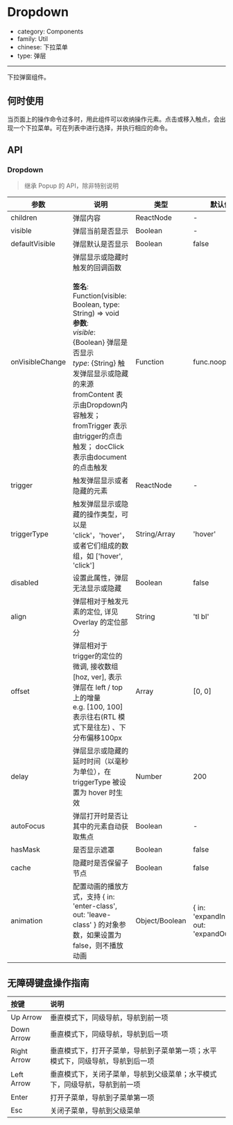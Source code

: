 # Dropdown

-   category: Components
-   family: Util
-   chinese: 下拉菜单
-   type: 弹层

---

下拉弹窗组件。

## 何时使用

当页面上的操作命令过多时，用此组件可以收纳操作元素。点击或移入触点，会出现一个下拉菜单。可在列表中进行选择，并执行相应的命令。


## API

### Dropdown

> 继承 Popup 的 API，除非特别说明

| 参数              | 说明                                                                                                                                                                                                                                                | 类型             | 默认值                                        |
| --------------- | ------------------------------------------------------------------------------------------------------------------------------------------------------------------------------------------------------------------------------------------------- | -------------- | ------------------------------------------ |
| children        | 弹层内容                                                                                                                                                                                                                                              | ReactNode      | -                                          |
| visible         | 弹层当前是否显示                                                                                                                                                                                                                                          | Boolean        | -                                          |
| defaultVisible  | 弹层默认是否显示                                                                                                                                                                                                                                          | Boolean        | false                                      |
| onVisibleChange | 弹层显示或隐藏时触发的回调函数<br><br>**签名**:<br>Function(visible: Boolean, type: String) => void<br>**参数**:<br>_visible_: {Boolean} 弹层是否显示<br>_type_: {String} 触发弹层显示或隐藏的来源 fromContent 表示由Dropdown内容触发； fromTrigger 表示由trigger的点击触发； docClick 表示由document的点击触发 | Function       | func.noop                                  |
| trigger         | 触发弹层显示或者隐藏的元素                                                                                                                                                                                                                                     | ReactNode      | -                                          |
| triggerType     | 触发弹层显示或隐藏的操作类型，可以是 'click'，'hover'，或者它们组成的数组，如 ['hover', 'click']                                                                                                                                                                                 | String/Array   | 'hover'                                    |
| disabled        | 设置此属性，弹层无法显示或隐藏                                                                                                                                                                                                                                   | Boolean        | false                                      |
| align           | 弹层相对于触发元素的定位, 详见 Overlay 的定位部分                                                                                                                                                                                                                    | String         | 'tl bl'                                    |
| offset          | 弹层相对于trigger的定位的微调, 接收数组[hoz, ver], 表示弹层在 left / top 上的增量<br>e.g. [100, 100] 表示往右(RTL 模式下是往左) 、下分布偏移100px                                                                                                                                         | Array          | [0, 0]                                     |
| delay           | 弹层显示或隐藏的延时时间（以毫秒为单位），在 triggerType 被设置为 hover 时生效                                                                                                                                                                                                 | Number         | 200                                        |
| autoFocus       | 弹层打开时是否让其中的元素自动获取焦点                                                                                                                                                                                                                               | Boolean        | -                                          |
| hasMask         | 是否显示遮罩                                                                                                                                                                                                                                            | Boolean        | false                                      |
| cache           | 隐藏时是否保留子节点                                                                                                                                                                                                                                        | Boolean        | false                                      |
| animation       | 配置动画的播放方式，支持 { in: 'enter-class', out: 'leave-class' } 的对象参数，如果设置为 false，则不播放动画                                                                                                                                                                   | Object/Boolean | { in: 'expandInDown', out: 'expandOutUp' } |

## 无障碍键盘操作指南

| 按键          | 说明                                      |
| :---------- | :-------------------------------------- |
| Up Arrow    | 垂直模式下，同级导航，导航到前一项                       |
| Down Arrow  | 垂直模式下，同级导航，导航到后一项                       |
| Right Arrow | 垂直模式下，打开子菜单，导航到子菜单第一项；水平模式下，同级导航，导航到后一项 |
| Left Arrow  | 垂直模式下，关闭子菜单，导航到父级菜单；水平模式下，同级导航，导航到前一项   |
| Enter       | 打开子菜单，导航到子菜单第一项                         |
| Esc         | 关闭子菜单，导航到父级菜单                           |
